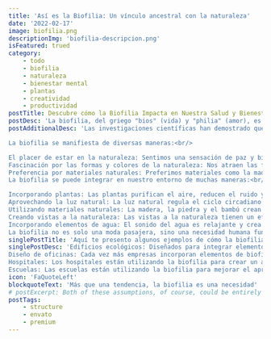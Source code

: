 ```yaml
---
title: 'Así es la Biofilia: Un vínculo ancestral con la naturaleza'
date: '2022-02-17'
image: biofilia.png
descriptionImg: 'biofilia-descripcion.png'
isFeatured: trued
category:
    - todo
    - biofilia
    - naturaleza
    - bienestar mental
    - plantas
    - creatividad
    - productividad
postTitle: Descubre cómo la Biofilia Impacta en Nuestra Salud y Bienestar
postDesc: 'La biofilia, del griego "bios" (vida) y "philia" (amor), es la afinidad innata del ser humano por la naturaleza. Es una conexión profunda que se ha desarrollado a lo largo de miles de años de evolución, cuando la supervivencia dependía del contacto con el mundo natural.'
postAdditionalDesc: 'Las investigaciones científicas han demostrado que la interacción con la naturaleza tiene un impacto positivo en nuestro bienestar físico, mental y emocional. Estar rodeados de elementos naturales reduce el estrés, mejora la salud mental, aumenta la creatividad y la productividad, y nos hace sentir más felices y conectados con el mundo.<br/><br/>

La biofilia se manifiesta de diversas maneras:<br/>

El placer de estar en la naturaleza: Sentimos una sensación de paz y bienestar al caminar por un bosque, nadar en el mar o contemplar un paisaje verde.
Fascinación por las formas y colores de la naturaleza: Nos atraen las formas orgánicas, los colores vibrantes y las texturas naturales.
Preferencia por materiales naturales: Preferimos materiales como la madera, la piedra o las fibras naturales en la construcción y decoración de nuestros espacios.
La biofilia se puede integrar en nuestro entorno de muchas maneras:<br/><br/>

Incorporando plantas: Las plantas purifican el aire, reducen el ruido y crean un ambiente más agradable.
Aprovechando la luz natural: La luz natural regula el ciclo circadiano y mejora el estado de ánimo.
Utilizando materiales naturales: La madera, la piedra y el bambú crean un ambiente más cálido y acogedor.
Creando vistas a la naturaleza: Las vistas a la naturaleza tienen un efecto calmante y restaurador.
Incorporando elementos de agua: El sonido del agua es relajante y crea un ambiente más sereno.
La biofilia no es solo una moda pasajera, sino una necesidad humana fundamental. Al integrar la naturaleza en nuestro entorno, podemos crear espacios más saludables, felices y productivos.<br/>'
singlePostTitle: 'Aquí te presento algunos ejemplos de cómo la biofilia se está aplicando en la actualidad:'
singlePostDesc: 'Edificios ecológicos: Diseñados para integrar elementos naturales en su arquitectura, como jardines en las azoteas o paredes verdes.
Diseño de oficinas: Cada vez más empresas incorporan elementos de biofilia en sus oficinas para mejorar la productividad y el bienestar de sus empleados.
Hospitales: Los hospitales están utilizando la biofilia para crear un ambiente más curativo para sus pacientes.
Escuelas: Las escuelas están utilizando la biofilia para mejorar el aprendizaje y la atención de los alumnos.'
icon: 'FaQuoteLeft'
blockquoteText: 'Más que una tendencia, la biofilia es una necesidad'
# postExcerpt: Both of these assumptions, of course, could be entirely false. Self-censoring is firmly rooted in our experiences with mistakes in the past and not the present. The brain messages arising from those experiences can be deceptive.
postTags:
    - structure
    - envato
    - premium
---
```

